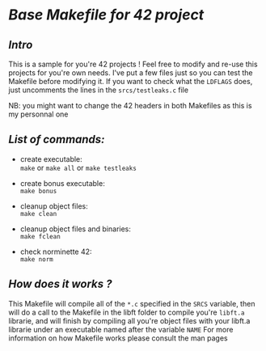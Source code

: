 # _Base Makefile for 42 project_  
## _Intro_
This is a sample for you're 42 projects !
Feel free to modify and re-use this projects for you're own needs.
I've put a few files just so you can test the Makefile before modifying it.
If you want to check what the ```LDFLAGS``` does, just uncomments the lines in the ```srcs/testleaks.c``` file

NB: you might want to change the 42 headers in both Makefiles as this is my personnal one

## _List of commands:_  

* create executable:  
```make```
or
```make all```
or
```make testleaks```

* create bonus executable:  
```make bonus```

* cleanup object files:  
```make clean```

* cleanup object files and binaries:  
```make fclean```

* check norminette 42:  
```make norm```

## _How does it works ?_
This Makefile will compile all of the ```*.c``` specified in the ```SRCS``` variable,
then will do a call to the Makefile in the libft folder to compile you're ```libft.a``` librarie,
and will finish by compiling all you're object files with your libft.a librarie under an executable named after the variable ```NAME``` 
For more information on how Makefile works please consult the man pages
